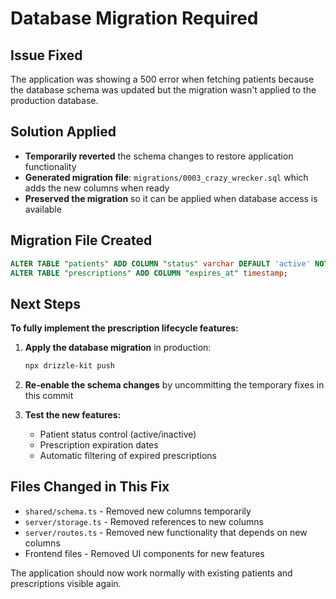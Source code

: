 # Database Migration Required

## Issue Fixed
The application was showing a 500 error when fetching patients because the database schema was updated but the migration wasn't applied to the production database.

## Solution Applied
- **Temporarily reverted** the schema changes to restore application functionality
- **Generated migration file**: `migrations/0003_crazy_wrecker.sql` which adds the new columns when ready
- **Preserved the migration** so it can be applied when database access is available

## Migration File Created
```sql
ALTER TABLE "patients" ADD COLUMN "status" varchar DEFAULT 'active' NOT NULL;
ALTER TABLE "prescriptions" ADD COLUMN "expires_at" timestamp;
```

## Next Steps
**To fully implement the prescription lifecycle features:**

1. **Apply the database migration** in production:
   ```bash
   npx drizzle-kit push
   ```

2. **Re-enable the schema changes** by uncommitting the temporary fixes in this commit

3. **Test the new features:**
   - Patient status control (active/inactive)
   - Prescription expiration dates
   - Automatic filtering of expired prescriptions

## Files Changed in This Fix
- `shared/schema.ts` - Removed new columns temporarily
- `server/storage.ts` - Removed references to new columns
- `server/routes.ts` - Removed new functionality that depends on new columns
- Frontend files - Removed UI components for new features

The application should now work normally with existing patients and prescriptions visible again.